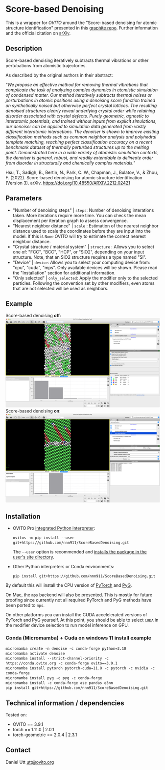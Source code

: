# Score-based Denoising

This is a wrapper for *OVITO* around the "Score-based denoising for atomic structure identification" presented in this [graphite repo](https://github.com/LLNL/graphite/). Further information and the official citation on [arXiv](https://doi.org/10.48550/arXiv.2212.02421).

## Description

Score-based denoising iteratively subtracts thermal vibrations or other pertubations from atomistic trajectories.

As described by the original authors in their abstract:

*"We propose an effective method for removing thermal vibrations that complicate the task of analyzing complex dynamics in atomistic simulation of condensed matter. Our method iteratively subtracts thermal noises or perturbations in atomic positions using a denoising score function trained on synthetically noised but otherwise perfect crystal lattices. The resulting denoised structures clearly reveal underlying crystal order while retaining disorder associated with crystal defects. Purely geometric, agnostic to interatomic potentials, and trained without inputs from explicit simulations, our denoiser can be applied to simulation data generated from vastly different interatomic interactions. The denoiser is shown to improve existing classification methods such as common neighbor analysis and polyhedral template matching, reaching perfect classification accuracy on a recent benchmark dataset of thermally perturbed structures up to the melting point. Demonstrated here in a wide variety of atomistic simulation contexts, the denoiser is general, robust, and readily extendable to delineate order from disorder in structurally and chemically complex materials."*

Hsu, T., Sadigh, B., Bertin, N., Park, C. W., Chapman, J., Bulatov, V., & Zhou, F. (2022). Score-based denoising for atomic structure identification (Version 3). arXiv. https://doi.org/10.48550/ARXIV.2212.02421

## Parameters 

- "Number of denoising steps" | `steps`: Number of denoising interations taken. More iterations require more time. You can check the mean displacement per iteration graph to assess convergence.
- "Nearest neighbor distance" | `scale` : Estimation of the nearest neighbor distance used to scale the coordinates before they are input into the model. If this is `None` OVITO will try to estimate the correct nearest neighbor distance. 
- "Crystal structure / material system" | `structure` : Allows you to select one of: "FCC", "BCC", "HCP", or "SiO2", depending on your input structure. Note, that an SiO2 structure requires a type named "Si". 
- "Device" | `device`: Allows you to select your computing device from: "cpu", "cuda", "mps". Only available devices will be shown. Please read the "Installation" section for additional information.
- "Only selected" | `only_selected`: Apply the modifier only to the selected particles. Following the convention set by other modifiers, even atoms that are not selected will be used as neighbors.

## Example

Score-based denoising __off__:
![Score-based denoising off](Examples/fcc_gb_example_initial.png)
Score-based denoising __on__:
![Score-based denoising on](Examples/fcc_gb_example_final.png)

## Installation
- OVITO Pro [integrated Python interpreter](https://docs.ovito.org/python/introduction/installation.html#ovito-pro-integrated-interpreter):
  ```
  ovitos -m pip install --user git+https://github.com/nnn911/ScoreBasedDenoising.git
  ``` 
  The `--user` option is recommended and [installs the package in the user's site directory](https://pip.pypa.io/en/stable/user_guide/#user-installs).

- Other Python interpreters or Conda environments:
  ```
  pip install git+https://github.com/nnn911/ScoreBasedDenoising.git
  ```

By default this will install the CPU version of [PyTorch](https://pytorch.org/get-started/locally/) and [PyG](https://pytorch-geometric.readthedocs.io). 

On Mac, the `mps` backend will also be presented. This is mostly for future proofing since currently not all required PyTorch and PyG methods have been ported to `mps`.

On other platforms you can install the CUDA accelelerated versions of PyTorch and PyG yourself. At this point, you should be able to select `CUDA` in the modifier device selection to run model inference on GPU.

### Conda (Micromamba) + Cuda on windows 11 install example

```
micromamba create -n denoise -c conda-forge python=3.10
micromamba activate denoise
micromamba install --strict-channel-priority -c https://conda.ovito.org -c conda-forge ovito==3.9.1
micromamba install pytorch pytorch-cuda=11.8 -c pytorch -c nvidia -c conda-forge
micromamba install pyg -c pyg -c conda-forge
micromamba install -c conda-forge ase pandas e3nn
pip install git+https://github.com/nnn911/ScoreBasedDenoising.git
```

## Technical information / dependencies
Tested on:
- OVITO == 3.9.1
- torch == 1.11.0 | 2.0.1
- torch-geometric == 2.0.4 | 2.3.1

## Contact
Daniel Utt utt@ovito.org